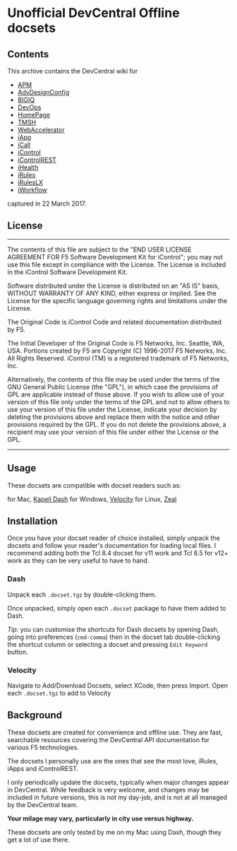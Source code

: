 # Unofficial DevCentral Offline docsets

## Contents

This archive contains the DevCentral wiki for

* [APM](dash-feed://https%3A%2F%2Fgithub.com%2Ff5devcentral%2Ff5-offline-dc-docsets%2Fraw%2Fmaster%2FAPM.xml)
* [AdvDesignConfig](dash-feed://https%3A%2F%2Fgithub.com%2Ff5devcentral%2Ff5-offline-dc-docsets%2Fraw%2Fmaster%2FAdvDesignConfig.xml)
* [BIGIQ](dash-feed://https%3A%2F%2Fgithub.com%2Ff5devcentral%2Ff5-offline-dc-docsets%2Fraw%2Fmaster%2FBIGIQ.xml)
* [DevOps](dash-feed://https%3A%2F%2Fgithub.com%2Ff5devcentral%2Ff5-offline-dc-docsets%2Fraw%2Fmaster%2FDevOps.xml)
* [HomePage](dash-feed://https%3A%2F%2Fgithub.com%2Ff5devcentral%2Ff5-offline-dc-docsets%2Fraw%2Fmaster%2FHomePage.xml)
* [TMSH](dash-feed://https%3A%2F%2Fgithub.com%2Ff5devcentral%2Ff5-offline-dc-docsets%2Fraw%2Fmaster%2FTMSH.xml)
* [WebAccelerator](dash-feed://https%3A%2F%2Fgithub.com%2Ff5devcentral%2Ff5-offline-dc-docsets%2Fraw%2Fmaster%2FWebAccelerator.xml)
* [iApp](dash-feed://https%3A%2F%2Fgithub.com%2Ff5devcentral%2Ff5-offline-dc-docsets%2Fraw%2Fmaster%2FiApp.xml)
* [iCall](dash-feed://https%3A%2F%2Fgithub.com%2Ff5devcentral%2Ff5-offline-dc-docsets%2Fraw%2Fmaster%2FiCall.xml)
* [iControl](dash-feed://https%3A%2F%2Fgithub.com%2Ff5devcentral%2Ff5-offline-dc-docsets%2Fraw%2Fmaster%2FiControl.xml)
* [iControlREST](dash-feed://https%3A%2F%2Fgithub.com%2Ff5devcentral%2Ff5-offline-dc-docsets%2Fraw%2Fmaster%2FiControlREST.xml)
* [iHealth](dash-feed://https%3A%2F%2Fgithub.com%2Ff5devcentral%2Ff5-offline-dc-docsets%2Fraw%2Fmaster%2FiHealth.xml)
* [iRules](dash-feed://https%3A%2F%2Fgithub.com%2Ff5devcentral%2Ff5-offline-dc-docsets%2Fraw%2Fmaster%2FiRules.xml)
* [iRulesLX](dash-feed://https%3A%2F%2Fgithub.com%2Ff5devcentral%2Ff5-offline-dc-docsets%2Fraw%2Fmaster%2FiRulesLX.xml)
* [iWorkflow](dash-feed://https%3A%2F%2Fgithub.com%2Ff5devcentral%2Ff5-offline-dc-docsets%2Fraw%2Fmaster%2FiWorkflow.xml)

captured in 22 March 2017.

## License

----
The contents of this file are subject to the "END USER LICENSE AGREEMENT FOR F5 Software Development Kit for iControl"; you may not use this file except in compliance with the License. The License is included in the iControl Software Development Kit.

Software distributed under the License is distributed on an "AS IS" basis, WITHOUT WARRANTY OF ANY KIND, either express or implied. See the License for the specific language governing rights and limitations under the License.

The Original Code is iControl Code and related documentation distributed by F5.

The Initial Developer of the Original Code is F5 Networks, Inc. Seattle, WA, USA. Portions created by F5 are Copyright (C) 1996-2017 F5 Networks, Inc. All Rights Reserved.  iControl (TM) is a registered trademark of F5 Networks, Inc.

Alternatively, the contents of this file may be used under the terms of the GNU General Public License (the "GPL"), in which case the provisions of GPL are applicable instead of those above.  If you wish to allow use of your version of this file only under the terms of the GPL and not to allow others to use your version of this file under the License, indicate your decision by deleting the provisions above and replace them with the notice and other provisions required by the GPL. If you do not delete the provisions above, a recipient may use your version of this file under either the License or the GPL.

----


## Usage

These docsets are compatible with docset readers such as:

for Mac, [Kapeli Dash](https://kapeli.com/dash)
for Windows, [Velocity](https://velocity.silverlakesoftware.com/)
for Linux, [Zeal](https://zealdocs.org/)

## Installation

Once you have your docset reader of choice installed, simply unpack the docsets and follow your reader's documentation for loading local files. I recommend adding both the Tcl 8.4 docset for v11 work and Tcl 8.5 for v12+ work as they can be very useful to have to hand.

### Dash

Unpack each `.docset.tgz` by double-clicking them.

Once unpacked, simply open each `.docset` package to have them added to Dash.

*Tip:* you can customise the shortcuts for Dash docsets by opening Dash, going into preferences (`cmd-comma`) then in the docset tab double-clicking the shortcut column or selecting a docset and pressing `Edit Keyword` button.

### Velocity

Navigate to Add/Download Docsets, select XCode, then press Import. Open each `.docset.tgz` to add to Velocity

## Background

These docsets are created for convenience and offline use. They are fast, searchable resources covering the DevCentral API documentation for various F5 technologies.

The docsets I personally use are the ones that see the most love, iRules, iApps and iControlREST.

I only periodically update the docsets, typically when major changes appear in DevCentral. While feedback is very welcome, and changes may be included in future versions, this is not my day-job, and is not at all managed by the DevCentral team. 

**Your milage may vary, particularly in city use versus highway.**

These docsets are only tested by me on my Mac using Dash, though they get a lot of use there.

